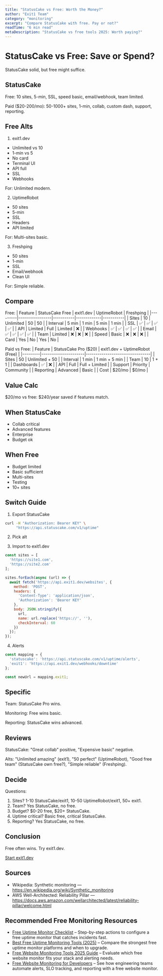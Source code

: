 ```yaml
---
title: "StatusCake vs Free: Worth the Money?"
author: "Exit1 Team"
category: "monitoring"
excerpt: "Compare StatusCake with free. Pay or not?"
readTime: "6 min read"
metaDescription: "StatusCake vs free tools 2025: Worth paying?"
---
```


# StatusCake vs Free: Save or Spend?

StatusCake solid, but free might suffice.

## StatusCake

Free: 10 sites, 5-min, SSL, speed basic, email/webhook, team limited.

Paid ($20-200/mo): 50-1000+ sites, 1-min, collab, custom dash, support, reporting.

## Free Alts

1. exit1.dev
- Unlimited vs 10
- 1-min vs 5
- No card
- Terminal UI
- API full
- SSL
- Webhooks

For: Unlimited modern.

2. UptimeRobot
- 50 sites
- 5-min
- SSL
- Headers
- API limited

For: Multi-sites basic.

3. Freshping
- 50 sites
- 1-min
- SSL
- Email/webhook
- Clean UI

For: Simple reliable.

## Compare

Free:
| Feature | StatusCake Free | exit1.dev | UptimeRobot | Freshping |
|---------|-----------------|-----------|-------------|-----------|
| Sites | 10 | Unlimited | 50 | 50 |
| Interval | 5 min | 1 min | 5 min | 1 min |
| SSL | ✅ | ✅ | ✅ | ✅ |
| API | Limited | Full | Limited | ❌ |
| Webhooks | ✅ | ✅ | ✅ | ✅ |
| Email | ✅ | ✅ | ✅ | ✅ |
| Team | Limited | ❌ | ❌ | ❌ |
| Speed | Basic | ❌ | ❌ | ❌ |
| Card | Yes | No | Yes | No |

Paid vs Free:
| Feature | StatusCake Pro ($20) | exit1.dev + UptimeRobot (Free) |
|---------|----------------------|---------------------------------|
| Sites | 50 | Unlimited + 50 |
| Interval | 1 min | 1 min + 5 min |
| Team | 10 | 1 + 1 |
| Dashboards | ✅ | ❌ |
| API | Full | Full + Limited |
| Support | Priority | Community |
| Reporting | Advanced | Basic |
| Cost | $20/mo | $0/mo |

## Value Calc

$20/mo vs free: $240/year saved if features match.

## When StatusCake

- Collab critical
- Advanced features
- Enterprise
- Budget ok

## When Free

- Budget limited
- Basic sufficient
- Multi-sites
- Testing
- 10+ sites

## Switch Guide

1. Export StatusCake
```bash
curl -H "Authorization: Bearer KEY" \
     "https://api.statuscake.com/v1/uptime"
```

2. Pick alt

3. Import to exit1.dev
```javascript
const sites = [
  'https://site1.com',
  'https://site2.com'
];

sites.forEach(async (url) => {
  await fetch('https://api.exit1.dev/websites', {
    method: 'POST',
    headers: {
      'Content-Type': 'application/json',
      'Authorization': 'Bearer KEY'
    },
    body: JSON.stringify({
      url,
      name: url.replace('https://', ''),
      checkInterval: 60
    })
  });
});
```

4. Alerts
```javascript
const mapping = {
  'statuscake': 'https://api.statuscake.com/v1/uptime/alerts',
  'exit1': 'https://api.exit1.dev/webhooks/downtime'
};

const newUrl = mapping.exit1;
```

## Specific

Team: StatusCake Pro wins.

Monitoring: Free wins basic.

Reporting: StatusCake wins advanced.

## Reviews

StatusCake: "Great collab" positive, "Expensive basic" negative.

Alts: "Unlimited amazing" (exit1), "50 perfect" (UptimeRobot), "Good free team" (StatusCake own free?), "Simple reliable" (Freshping).

## Decide

Questions:
1. Sites? 1-10 StatusCake/exit1, 10-50 UptimeRobot/exit1, 50+ exit1.
2. Team? Yes StatusCake, no free.
3. Budget? $0-20 free, $20+ StatusCake.
4. Uptime critical? Basic free, critical StatusCake.
5. Reporting? Yes StatusCake, no free.

## Conclusion

Free often wins. Try exit1.dev.

[Start exit1.dev](https://exit1.dev) 

## Sources

- Wikipedia: Synthetic monitoring — https://en.wikipedia.org/wiki/Synthetic_monitoring
- AWS Well-Architected: Reliability Pillar — https://docs.aws.amazon.com/wellarchitected/latest/reliability-pillar/welcome.html

## Recommended Free Monitoring Resources

- [Free Uptime Monitor Checklist](/blog/free-uptime-monitor-checklist) – Step-by-step actions to configure a free uptime monitor that catches incidents fast.
- [Best Free Uptime Monitoring Tools (2025)](/blog/best-free-uptime-monitoring-tools) – Compare the strongest free uptime monitor platforms and when to upgrade.
- [Free Website Monitoring Tools 2025 Guide](/blog/free-website-monitoring-tools-2025) – Evaluate which free website monitor fits your stack and alerting needs.
- [Free Website Monitoring for Developers](/blog/free-website-monitoring-for-developers) – See how engineering teams automate alerts, SLO tracking, and reporting with a free website monitor.

